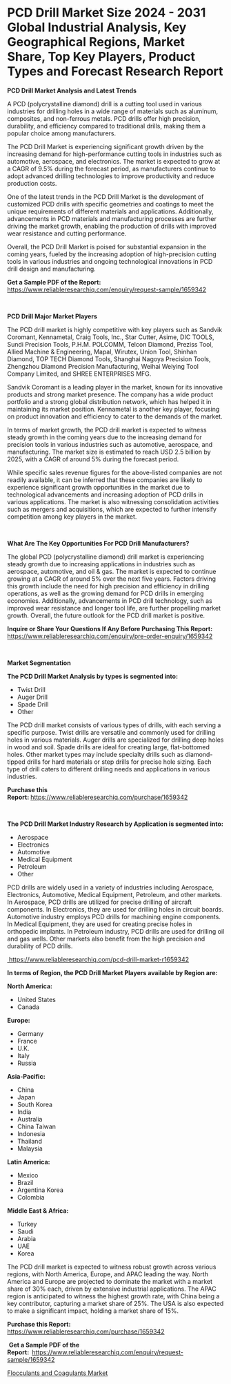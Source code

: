 <p><h1>PCD Drill Market Size 2024 - 2031 Global Industrial Analysis, Key Geographical Regions, Market Share, Top Key Players, Product Types and Forecast Research Report</h1></p><p><strong>PCD Drill Market Analysis and Latest Trends</strong></p>
<p><p>A PCD (polycrystalline diamond) drill is a cutting tool used in various industries for drilling holes in a wide range of materials such as aluminum, composites, and non-ferrous metals. PCD drills offer high precision, durability, and efficiency compared to traditional drills, making them a popular choice among manufacturers.</p><p>The PCD Drill Market is experiencing significant growth driven by the increasing demand for high-performance cutting tools in industries such as automotive, aerospace, and electronics. The market is expected to grow at a CAGR of 9.5% during the forecast period, as manufacturers continue to adopt advanced drilling technologies to improve productivity and reduce production costs.</p><p>One of the latest trends in the PCD Drill Market is the development of customized PCD drills with specific geometries and coatings to meet the unique requirements of different materials and applications. Additionally, advancements in PCD materials and manufacturing processes are further driving the market growth, enabling the production of drills with improved wear resistance and cutting performance.</p><p>Overall, the PCD Drill Market is poised for substantial expansion in the coming years, fueled by the increasing adoption of high-precision cutting tools in various industries and ongoing technological innovations in PCD drill design and manufacturing.</p></p>
<p><strong>Get a Sample PDF of the Report:&nbsp;</strong> <a href="https://www.reliableresearchiq.com/enquiry/request-sample/1659342">https://www.reliableresearchiq.com/enquiry/request-sample/1659342</a></p>
<p>&nbsp;</p>
<p><strong>PCD Drill Major Market Players</strong></p>
<p><p>The PCD drill market is highly competitive with key players such as Sandvik Coromant, Kennametal, Craig Tools, Inc., Star Cutter, Asime, DIC TOOLS, Sundi Precision Tools, P.H.M. POLCOMM, Telcon Diamond, Preziss Tool, Allied Machine & Engineering, Mapal, Wirutex, Union Tool, Shinhan Diamond, TOP TECH Diamond Tools, Shanghai Nagoya Precision Tools, Zhengzhou Diamond Precision Manufacturing, Weihai Weiying Tool Company Limited, and SHREE ENTERPRISES MFG. </p><p>Sandvik Coromant is a leading player in the market, known for its innovative products and strong market presence. The company has a wide product portfolio and a strong global distribution network, which has helped it in maintaining its market position. Kennametal is another key player, focusing on product innovation and efficiency to cater to the demands of the market. </p><p>In terms of market growth, the PCD drill market is expected to witness steady growth in the coming years due to the increasing demand for precision tools in various industries such as automotive, aerospace, and manufacturing. The market size is estimated to reach USD 2.5 billion by 2025, with a CAGR of around 5% during the forecast period.</p><p>While specific sales revenue figures for the above-listed companies are not readily available, it can be inferred that these companies are likely to experience significant growth opportunities in the market due to technological advancements and increasing adoption of PCD drills in various applications. The market is also witnessing consolidation activities such as mergers and acquisitions, which are expected to further intensify competition among key players in the market.</p></p>
<p>&nbsp;</p>
<p><strong>What Are The Key Opportunities For PCD Drill Manufacturers?</strong></p>
<p><p>The global PCD (polycrystalline diamond) drill market is experiencing steady growth due to increasing applications in industries such as aerospace, automotive, and oil & gas. The market is expected to continue growing at a CAGR of around 5% over the next five years. Factors driving this growth include the need for high precision and efficiency in drilling operations, as well as the growing demand for PCD drills in emerging economies. Additionally, advancements in PCD drill technology, such as improved wear resistance and longer tool life, are further propelling market growth. Overall, the future outlook for the PCD drill market is positive.</p></p>
<p><strong>Inquire or Share Your Questions If Any Before Purchasing This Report:</strong> <a href="https://www.reliableresearchiq.com/enquiry/pre-order-enquiry/1659342">https://www.reliableresearchiq.com/enquiry/pre-order-enquiry/1659342</a></p>
<p>&nbsp;</p>
<p><strong>Market Segmentation</strong></p>
<p><strong>The PCD Drill Market Analysis by types is segmented into:</strong></p>
<p><ul><li>Twist Drill</li><li>Auger Drill</li><li>Spade Drill</li><li>Other</li></ul></p>
<p><p>The PCD drill market consists of various types of drills, with each serving a specific purpose. Twist drills are versatile and commonly used for drilling holes in various materials. Auger drills are specialized for drilling deep holes in wood and soil. Spade drills are ideal for creating large, flat-bottomed holes. Other market types may include specialty drills such as diamond-tipped drills for hard materials or step drills for precise hole sizing. Each type of drill caters to different drilling needs and applications in various industries.</p></p>
<p><strong>Purchase this Report:&nbsp;</strong><a href="https://www.reliableresearchiq.com/purchase/1659342">https://www.reliableresearchiq.com/purchase/1659342</a></p>
<p>&nbsp;</p>
<p><strong>The PCD Drill Market Industry Research by Application is segmented into:</strong></p>
<p><ul><li>Aerospace</li><li>Electronics</li><li>Automotive</li><li>Medical Equipment</li><li>Petroleum</li><li>Other</li></ul></p>
<p><p>PCD drills are widely used in a variety of industries including Aerospace, Electronics, Automotive, Medical Equipment, Petroleum, and other markets. In Aerospace, PCD drills are utilized for precise drilling of aircraft components. In Electronics, they are used for drilling holes in circuit boards. Automotive industry employs PCD drills for machining engine components. In Medical Equipment, they are used for creating precise holes in orthopedic implants. In Petroleum industry, PCD drills are used for drilling oil and gas wells. Other markets also benefit from the high precision and durability of PCD drills.</p></p>
<p><a href="https://www.reliableresearchiq.com/pcd-drill-market-r1659342">&nbsp;https://www.reliableresearchiq.com/pcd-drill-market-r1659342</a></p>
<p><strong>In terms of Region, the PCD Drill Market Players available by Region are:</strong></p>
<p>
    <p> <strong> North America: </strong>
        <ul>
            <li>United States</li>
            <li>Canada</li>
        </ul>
        </p> 
    <p> <strong> Europe: </strong>
        <ul>
            <li>Germany</li>
            <li>France</li>
            <li>U.K.</li>
            <li>Italy</li>
            <li>Russia</li>
        </ul>
        </p> 
    <p> <strong> Asia-Pacific: </strong>
        <ul>
            <li>China</li>
            <li>Japan</li>
            <li>South Korea</li>
            <li>India</li>
            <li>Australia</li>
            <li>China Taiwan</li>
            <li>Indonesia</li>
            <li>Thailand</li>
            <li>Malaysia</li>
        </ul>
        </p> 
    <p> <strong> Latin America: </strong>
        <ul>
            <li>Mexico</li>
            <li>Brazil</li>
            <li>Argentina Korea</li>
            <li>Colombia</li>
        </ul>
        </p> 
    <p> <strong> Middle East & Africa: </strong>
        <ul>
            <li>Turkey</li>
            <li>Saudi</li>
            <li>Arabia</li>
            <li>UAE</li>
            <li>Korea</li>
        </ul>
    </p>
    </p>
<p><p>The PCD drill market is expected to witness robust growth across various regions, with North America, Europe, and APAC leading the way. North America and Europe are projected to dominate the market with a market share of 30% each, driven by extensive industrial applications. The APAC region is anticipated to witness the highest growth rate, with China being a key contributor, capturing a market share of 25%. The USA is also expected to make a significant impact, holding a market share of 15%.</p></p>
<p><strong>Purchase this Report: </strong><a href="https://www.reliableresearchiq.com/purchase/1659342">https://www.reliableresearchiq.com/purchase/1659342</a></p>
<p>&nbsp;<strong>Get a Sample PDF of the Report:&nbsp;&nbsp;</strong><a href="https://www.reliableresearchiq.com/enquiry/request-sample/1659342">https://www.reliableresearchiq.com/enquiry/request-sample/1659342</a></p>
<p><strong></strong></p>
<p><p><a href="https://view.publitas.com/reportprime-1/global-flocculants-and-coagulants-market-trends-insights-into-growth-opportunities-and-challenges-forecasted-from-2024-to-2031/">Flocculants and Coagulants Market</a></p></p>